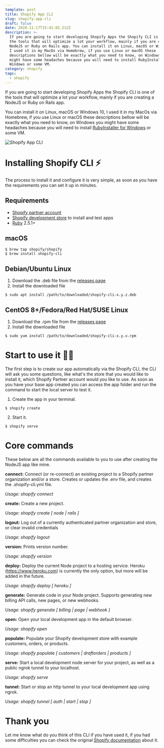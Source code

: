 ```yaml
---
template: post
title: Shopify App CLI
slug: shopify-app-cli
draft: false
date: 2020-11-17T15:41:02.212Z
description: >-
  If you are going to start developing Shopify Apps the Shopify CLI is one of
  the tools that will optimize a lot your workflow, mainly if you are creating a
  NodeJS or Ruby on Rails app. You can install it on Linux, macOS or Windows 10,
  I used it in my MacOs via Homebrew, if you use Linux or macOS these
  descriptions bellow will be exactly what you need to know, on Windows you
  might have some headaches because you will need to install RubyInstaller for
  Windows or some VM.
category: shopify
tags:
  - shopify
---
```

If you are going to start developing Shopify Apps the Shopify CLI is one of the tools that will optimize a lot your workflow, mainly if you are creating a NodeJS or Ruby on Rails app.

You can install it on Linux, macOS or Windows 10, I used it in my MacOs via Homebrew, if you use Linux or macOS these descriptions bellow will be exactly what you need to know, on Windows you might have some headaches because you will need to install [RubyInstaller for Windows](https://rubyinstaller.org/downloads/) or some VM.

![Shopify App CLI](https://i.imgur.com/tcEmFqf.png "Shopify App CLI")

# Installing Shopify CLI ⚡️

The process to install it and configure it is very simple, as soon as you have the requirements you can set it up in minutes.

## Requirements

* [Shopify partner account](https://partners.shopify.com/signup)
* [Shopify development store](https://help.shopify.com/en/partners/dashboard/development-stores#create-a-development-store) to install and test apps
* [Ruby](https://www.ruby-lang.org/) 2.5.1+

## macOS

```
$ brew tap shopify/shopify
$ brew install shopify-cli
```

## Debian/Ubuntu Linux

1. Download the .deb file from the [releases page](https://github.com/Shopify/shopify-app-cli/releases)
2. Install the downloaded file


```
$ sudo apt install /path/to/downloaded/shopify-cli-x.y.z.deb
```

## CentOS 8+/Fedora/Red Hat/SUSE Linux

1. Download the .rpm file from the [releases page](https://github.com/Shopify/shopify-app-cli/releases)
2. Install the downloaded file


```
$ sudo yum install /path/to/downloaded/shopify-cli-x.y.x.rpm
```

# Start to use it 👨‍💻

The first step is to create our app automatically via the Shopify CLI, the CLI will ask you some questions, like what's the store that you would like to install it, which Shopify Partner account would you like to use. As soon as you have your base app created you can access the app folder and run the command to start the local server to test it.

1. Create the app in your terminal.


```
$ shopify create
```

2. Start it.


```
$ shopify serve
```

# Core commands

These below are all the commands available to you to use after creating the NodeJS app like mine.

**connect:** Connect (or re-connect) an existing project to a Shopify partner organization and/or a store. Creates or updates the .env file, and creates the .shopify-cli.yml file.

  _Usage: shopify connect_

**create:** Create a new project.

  _Usage: shopify create \[ node | rails ]_

**logout:** Log out of a currently authenticated partner organization and store, or clear invalid credentials

  _Usage: shopify logout_

**version:** Prints version number.

  _Usage: shopify version_

**deploy:** Deploy the current Node project to a hosting service. Heroku (https://www.heroku.com) is currently the only option, but more will be added in the future.

  _Usage: shopify deploy \[ heroku ]_

**generate:** Generate code in your Node project. Supports generating new billing API calls, new pages, or new webhooks.

  _Usage: shopify generate \[ billing | page | webhook ]_

**open:** Open your local development app in the default browser.

  _Usage: shopify open_

**populate:** Populate your Shopify development store with example customers, orders, or products.

  _Usage: shopify populate \[ customers | draftorders | products ]_

**serve:** Start a local development node server for your project, as well as a public ngrok tunnel to your localhost.

  _Usage: shopify serve_

**tunnel:** Start or stop an http tunnel to your local development app using ngrok.

  _Usage: shopify tunnel \[ auth | start | stop ]_

# Thank you

Let me know what do you think of this CLI if you have used it, if you had some difficulties you can check the original [Shopify documentation](https://shopify.github.io/shopify-app-cli/) about it.
